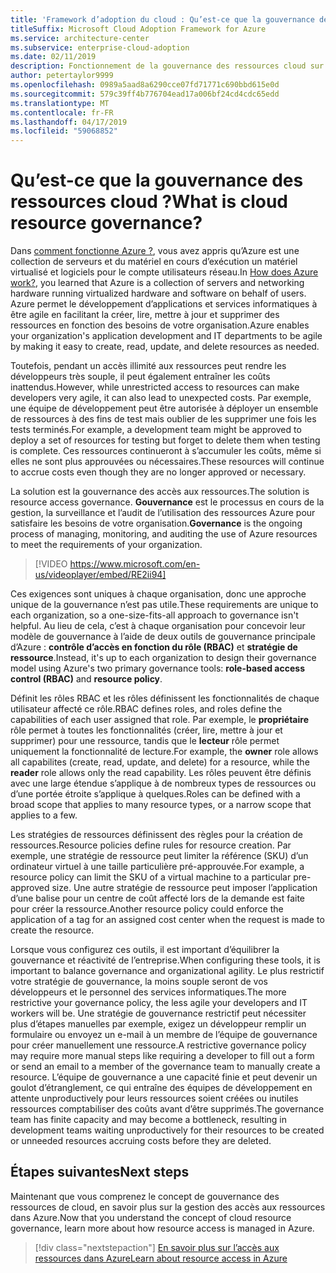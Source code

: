 ```yaml
---
title: 'Framework d’adoption du cloud : Qu’est-ce que la gouvernance des ressources cloud ?'
titleSuffix: Microsoft Cloud Adoption Framework for Azure
ms.service: architecture-center
ms.subservice: enterprise-cloud-adoption
ms.date: 02/11/2019
description: Fonctionnement de la gouvernance des ressources cloud sur Azure
author: petertaylor9999
ms.openlocfilehash: 0989a5aad8a6290cce07fd71771c690bbd615e0d
ms.sourcegitcommit: 579c39ff4b776704ead17a006bf24cd4cdc65edd
ms.translationtype: MT
ms.contentlocale: fr-FR
ms.lasthandoff: 04/17/2019
ms.locfileid: "59068852"
---
```

<!-- markdownlint-disable MD026 -->

# <a name="what-is-cloud-resource-governance"></a><span data-ttu-id="b2b22-103">Qu’est-ce que la gouvernance des ressources cloud ?</span><span class="sxs-lookup"><span data-stu-id="b2b22-103">What is cloud resource governance?</span></span>

<span data-ttu-id="b2b22-104">Dans [comment fonctionne Azure ?](what-is-azure.md), vous avez appris qu’Azure est une collection de serveurs et du matériel en cours d’exécution un matériel virtualisé et logiciels pour le compte utilisateurs réseau.</span><span class="sxs-lookup"><span data-stu-id="b2b22-104">In [How does Azure work?](what-is-azure.md), you learned that Azure is a collection of servers and networking hardware running virtualized hardware and software on behalf of users.</span></span> <span data-ttu-id="b2b22-105">Azure permet le développement d’applications et services informatiques à être agile en facilitant la créer, lire, mettre à jour et supprimer des ressources en fonction des besoins de votre organisation.</span><span class="sxs-lookup"><span data-stu-id="b2b22-105">Azure enables your organization's application development and IT departments to be agile by making it easy to create, read, update, and delete resources as needed.</span></span>

<span data-ttu-id="b2b22-106">Toutefois, pendant un accès illimité aux ressources peut rendre les développeurs très souple, il peut également entraîner les coûts inattendus.</span><span class="sxs-lookup"><span data-stu-id="b2b22-106">However, while unrestricted access to resources can make developers very agile, it can also lead to unexpected costs.</span></span> <span data-ttu-id="b2b22-107">Par exemple, une équipe de développement peut être autorisée à déployer un ensemble de ressources à des fins de test mais oublier de les supprimer une fois les tests terminés.</span><span class="sxs-lookup"><span data-stu-id="b2b22-107">For example, a development team might be approved to deploy a set of resources for testing but forget to delete them when testing is complete.</span></span> <span data-ttu-id="b2b22-108">Ces ressources continueront à s’accumuler les coûts, même si elles ne sont plus approuvées ou nécessaires.</span><span class="sxs-lookup"><span data-stu-id="b2b22-108">These resources will continue to accrue costs even though they are no longer approved or necessary.</span></span>

<span data-ttu-id="b2b22-109">La solution est la gouvernance des accès aux ressources.</span><span class="sxs-lookup"><span data-stu-id="b2b22-109">The solution is resource access governance.</span></span> <span data-ttu-id="b2b22-110">**Gouvernance** est le processus en cours de la gestion, la surveillance et l’audit de l’utilisation des ressources Azure pour satisfaire les besoins de votre organisation.</span><span class="sxs-lookup"><span data-stu-id="b2b22-110">**Governance** is the ongoing process of managing, monitoring, and auditing the use of Azure resources to meet the requirements of your organization.</span></span>

<!-- markdownlint-disable MD034 -->

> [!VIDEO https://www.microsoft.com/en-us/videoplayer/embed/RE2ii94]

<!-- markdownlint-enable MD034 -->

<span data-ttu-id="b2b22-111">Ces exigences sont uniques à chaque organisation, donc une approche unique de la gouvernance n’est pas utile.</span><span class="sxs-lookup"><span data-stu-id="b2b22-111">These requirements are unique to each organization, so a one-size-fits-all approach to governance isn't helpful.</span></span> <span data-ttu-id="b2b22-112">Au lieu de cela, c’est à chaque organisation pour concevoir leur modèle de gouvernance à l’aide de deux outils de gouvernance principale d’Azure : **contrôle d’accès en fonction du rôle (RBAC)** et **stratégie de ressource**.</span><span class="sxs-lookup"><span data-stu-id="b2b22-112">Instead, it's up to each organization to design their governance model using Azure's two primary governance tools: **role-based access control (RBAC)** and **resource policy**.</span></span>

<span data-ttu-id="b2b22-113">Définit les rôles RBAC et les rôles définissent les fonctionnalités de chaque utilisateur affecté ce rôle.</span><span class="sxs-lookup"><span data-stu-id="b2b22-113">RBAC defines roles, and roles define the capabilities of each user assigned that role.</span></span> <span data-ttu-id="b2b22-114">Par exemple, le **propriétaire** rôle permet à toutes les fonctionnalités (créer, lire, mettre à jour et supprimer) pour une ressource, tandis que le **lecteur** rôle permet uniquement la fonctionnalité de lecture.</span><span class="sxs-lookup"><span data-stu-id="b2b22-114">For example, the **owner** role allows all capabilites (create, read, update, and delete) for a resource, while the  **reader** role allows only the read capability.</span></span> <span data-ttu-id="b2b22-115">Les rôles peuvent être définis avec une large étendue s’applique à de nombreux types de ressources ou d’une portée étroite s’applique à quelques.</span><span class="sxs-lookup"><span data-stu-id="b2b22-115">Roles can be defined with a broad scope that applies to many resource types, or a narrow scope that applies to a few.</span></span>

<span data-ttu-id="b2b22-116">Les stratégies de ressources définissent des règles pour la création de ressources.</span><span class="sxs-lookup"><span data-stu-id="b2b22-116">Resource policies define rules for resource creation.</span></span> <span data-ttu-id="b2b22-117">Par exemple, une stratégie de ressource peut limiter la référence (SKU) d’un ordinateur virtuel à une taille particulière pré-approuvée.</span><span class="sxs-lookup"><span data-stu-id="b2b22-117">For example, a resource policy can limit the SKU of a virtual machine to a particular pre-approved size.</span></span> <span data-ttu-id="b2b22-118">Une autre stratégie de ressource peut imposer l’application d’une balise pour un centre de coût affecté lors de la demande est faite pour créer la ressource.</span><span class="sxs-lookup"><span data-stu-id="b2b22-118">Another resource policy could enforce the application of a tag for an assigned cost center when the request is made to create the resource.</span></span>

<span data-ttu-id="b2b22-119">Lorsque vous configurez ces outils, il est important d’équilibrer la gouvernance et réactivité de l’entreprise.</span><span class="sxs-lookup"><span data-stu-id="b2b22-119">When configuring these tools, it is important to balance governance and organizational agility.</span></span> <span data-ttu-id="b2b22-120">Le plus restrictif votre stratégie de gouvernance, la moins souple seront de vos développeurs et le personnel des services informatiques.</span><span class="sxs-lookup"><span data-stu-id="b2b22-120">The more restrictive your governance policy, the less agile your developers and IT workers will be.</span></span> <span data-ttu-id="b2b22-121">Une stratégie de gouvernance restrictif peut nécessiter plus d’étapes manuelles par exemple, exigez un développeur remplir un formulaire ou envoyez un e-mail à un membre de l’équipe de gouvernance pour créer manuellement une ressource.</span><span class="sxs-lookup"><span data-stu-id="b2b22-121">A restrictive governance policy may require more manual steps like requiring a developer to fill out a form or send an email to a member of the governance team to manually create a resource.</span></span> <span data-ttu-id="b2b22-122">L’équipe de gouvernance a une capacité finie et peut devenir un goulot d’étranglement, ce qui entraîne des équipes de développement en attente unproductively pour leurs ressources soient créées ou inutiles ressources comptabiliser des coûts avant d’être supprimés.</span><span class="sxs-lookup"><span data-stu-id="b2b22-122">The governance team has finite capacity and may become a bottleneck, resulting in development teams waiting unproductively for their resources to be created or unneeded resources accruing costs before they are deleted.</span></span>

## <a name="next-steps"></a><span data-ttu-id="b2b22-123">Étapes suivantes</span><span class="sxs-lookup"><span data-stu-id="b2b22-123">Next steps</span></span>

<span data-ttu-id="b2b22-124">Maintenant que vous comprenez le concept de gouvernance des ressources de cloud, en savoir plus sur la gestion des accès aux ressources dans Azure.</span><span class="sxs-lookup"><span data-stu-id="b2b22-124">Now that you understand the concept of cloud resource governance, learn more about how resource access is managed in Azure.</span></span>

> [!div class="nextstepaction"]
> [<span data-ttu-id="b2b22-125">En savoir plus sur l’accès aux ressources dans Azure</span><span class="sxs-lookup"><span data-stu-id="b2b22-125">Learn about resource access in Azure</span></span>](azure-resource-access.md)
